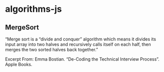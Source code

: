 # algorithms-js

## MergeSort

“Merge sort is a “divide and conquer” algorithm which means it divides its input array into two halves and recursively calls itself on each half, then merges the two sorted halves back together.”

Excerpt From: Emma Bostian. “De-Coding the Technical Interview Process”. Apple Books.
